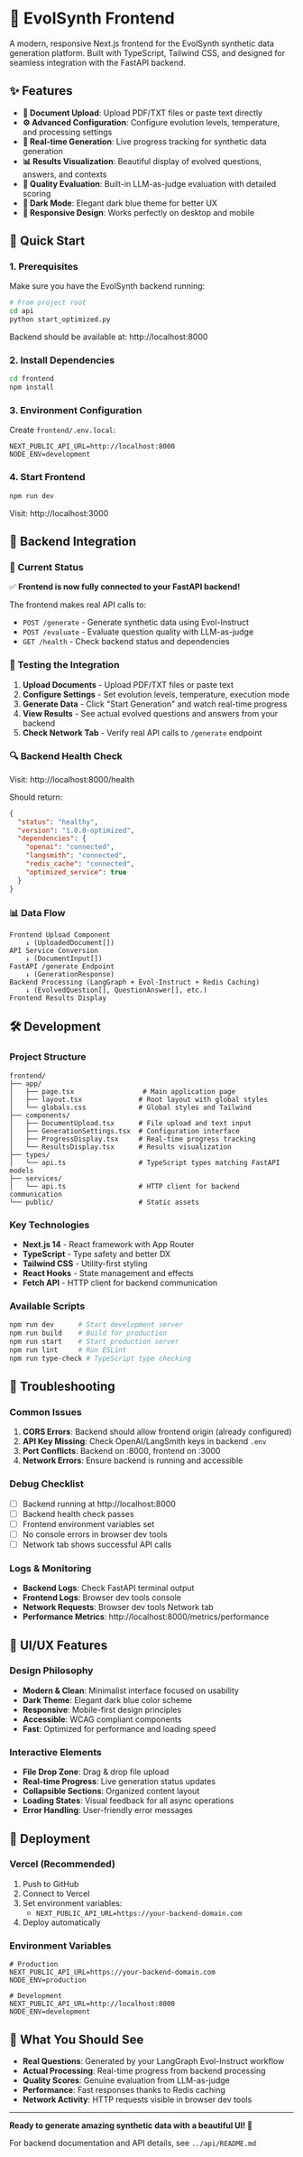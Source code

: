 # 🎨 EvolSynth Frontend

A modern, responsive Next.js frontend for the EvolSynth synthetic data generation platform. Built with TypeScript, Tailwind CSS, and designed for seamless integration with the FastAPI backend.

## ✨ Features

- **📄 Document Upload**: Upload PDF/TXT files or paste text directly
- **⚙️ Advanced Configuration**: Configure evolution levels, temperature, and processing settings
- **🚀 Real-time Generation**: Live progress tracking for synthetic data generation
- **📊 Results Visualization**: Beautiful display of evolved questions, answers, and contexts
- **🎯 Quality Evaluation**: Built-in LLM-as-judge evaluation with detailed scoring
- **🌙 Dark Mode**: Elegant dark blue theme for better UX
- **📱 Responsive Design**: Works perfectly on desktop and mobile

## 🚀 Quick Start

### 1. Prerequisites

Make sure you have the EvolSynth backend running:

```bash
# From project root
cd api
python start_optimized.py
```

Backend should be available at: http://localhost:8000

### 2. Install Dependencies

```bash
cd frontend
npm install
```

### 3. Environment Configuration

Create `frontend/.env.local`:

```env
NEXT_PUBLIC_API_URL=http://localhost:8000
NODE_ENV=development
```

### 4. Start Frontend

```bash
npm run dev
```

Visit: http://localhost:3000

## 🔗 Backend Integration

### 🎯 Current Status
✅ **Frontend is now fully connected to your FastAPI backend!**

The frontend makes real API calls to:
- `POST /generate` - Generate synthetic data using Evol-Instruct
- `POST /evaluate` - Evaluate question quality with LLM-as-judge  
- `GET /health` - Check backend status and dependencies

### 🧪 Testing the Integration

1. **Upload Documents** - Upload PDF/TXT files or paste text
2. **Configure Settings** - Set evolution levels, temperature, execution mode
3. **Generate Data** - Click "Start Generation" and watch real-time progress
4. **View Results** - See actual evolved questions and answers from your backend
5. **Check Network Tab** - Verify real API calls to `/generate` endpoint

### 🔍 Backend Health Check

Visit: http://localhost:8000/health

Should return:
```json
{
  "status": "healthy", 
  "version": "1.0.0-optimized",
  "dependencies": {
    "openai": "connected",
    "langsmith": "connected",
    "redis_cache": "connected",
    "optimized_service": true
  }
}
```

### 📊 Data Flow

```
Frontend Upload Component
    ↓ (UploadedDocument[])
API Service Conversion  
    ↓ (DocumentInput[])
FastAPI /generate Endpoint
    ↓ (GenerationResponse)
Backend Processing (LangGraph + Evol-Instruct + Redis Caching)
    ↓ (EvolvedQuestion[], QuestionAnswer[], etc.)
Frontend Results Display
```

## 🛠️ Development

### Project Structure

```
frontend/
├── app/
│   ├── page.tsx                 # Main application page
│   ├── layout.tsx              # Root layout with global styles
│   └── globals.css             # Global styles and Tailwind
├── components/
│   ├── DocumentUpload.tsx      # File upload and text input
│   ├── GenerationSettings.tsx  # Configuration interface
│   ├── ProgressDisplay.tsx     # Real-time progress tracking
│   └── ResultsDisplay.tsx      # Results visualization
├── types/
│   └── api.ts                  # TypeScript types matching FastAPI models
├── services/
│   └── api.ts                  # HTTP client for backend communication
└── public/                     # Static assets
```

### Key Technologies

- **Next.js 14** - React framework with App Router
- **TypeScript** - Type safety and better DX
- **Tailwind CSS** - Utility-first styling
- **React Hooks** - State management and effects
- **Fetch API** - HTTP client for backend communication

### Available Scripts

```bash
npm run dev      # Start development server
npm run build    # Build for production
npm run start    # Start production server
npm run lint     # Run ESLint
npm run type-check # TypeScript type checking
```

## 🔧 Troubleshooting

### Common Issues

1. **CORS Errors**: Backend should allow frontend origin (already configured)
2. **API Key Missing**: Check OpenAI/LangSmith keys in backend `.env`
3. **Port Conflicts**: Backend on :8000, frontend on :3000
4. **Network Errors**: Ensure backend is running and accessible

### Debug Checklist

- [ ] Backend running at http://localhost:8000
- [ ] Backend health check passes
- [ ] Frontend environment variables set
- [ ] No console errors in browser dev tools
- [ ] Network tab shows successful API calls

### Logs & Monitoring

- **Backend Logs**: Check FastAPI terminal output
- **Frontend Logs**: Browser dev tools console
- **Network Requests**: Browser dev tools Network tab
- **Performance Metrics**: http://localhost:8000/metrics/performance

## 🎨 UI/UX Features

### Design Philosophy

- **Modern & Clean**: Minimalist interface focused on usability
- **Dark Theme**: Elegant dark blue color scheme
- **Responsive**: Mobile-first design principles
- **Accessible**: WCAG compliant components
- **Fast**: Optimized for performance and loading speed

### Interactive Elements

- **File Drop Zone**: Drag & drop file upload
- **Real-time Progress**: Live generation status updates
- **Collapsible Sections**: Organized content layout
- **Loading States**: Visual feedback for all async operations
- **Error Handling**: User-friendly error messages

## 🚀 Deployment

### Vercel (Recommended)

1. Push to GitHub
2. Connect to Vercel
3. Set environment variables:
   - `NEXT_PUBLIC_API_URL=https://your-backend-domain.com`
4. Deploy automatically

### Environment Variables

```env
# Production
NEXT_PUBLIC_API_URL=https://your-backend-domain.com
NODE_ENV=production

# Development  
NEXT_PUBLIC_API_URL=http://localhost:8000
NODE_ENV=development
```

## 🎉 What You Should See

- **Real Questions**: Generated by your LangGraph Evol-Instruct workflow
- **Actual Processing**: Real-time progress from backend processing
- **Quality Scores**: Genuine evaluation from LLM-as-judge
- **Performance**: Fast responses thanks to Redis caching
- **Network Activity**: HTTP requests visible in browser dev tools

---

**Ready to generate amazing synthetic data with a beautiful UI! 🚀**

For backend documentation and API details, see `../api/README.md`
